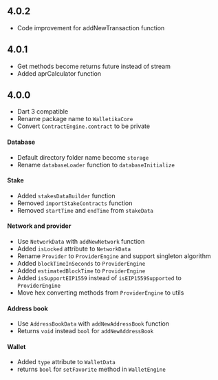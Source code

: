 ## 4.0.2

- Code improvement for addNewTransaction function

## 4.0.1
- Get methods become returns future instead of stream
- Added aprCalculator function

## 4.0.0

- Dart 3 compatible
- Rename package name to `WalletikaCore`
- Convert `ContractEngine.contract` to be private
#### Database
- Default directory folder name become `storage`
- Rename `databaseLoader` function to `databaseInitialize`
#### Stake
- Added `stakesDataBuilder` function
- Removed `importStakeContracts` function
- Removed `startTime` and `endTime` from `stakeData`
#### Network and provider
- Use `NetworkData` with `addNewNetwork` function
- Added `isLocked` attribute to `NetworkData`
- Rename `Provider` to `ProviderEngine` and support singleton algorithm
- Added `blockTimeInSeconds` to `ProviderEngine`
- Added `estimatedBlockTime` to `ProviderEngine`
- Added `isSupportEIP1559` instead of `isEIP1559Supported` to `ProviderEngine`
- Move hex converting methods from `ProviderEngine` to utils
#### Address book
- Use `AddressBookData` with `addNewAddressBook` function
- Returns `void` instead `bool` for `addNewAddressBook` 
#### Wallet
- Added `type` attribute to `WalletData`
- returns `bool` for `setFavorite` method in `WalletEngine`